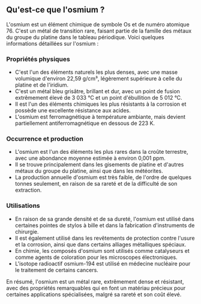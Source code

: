 ## Qu'est-ce que l'osmium ?

L'osmium est un élément chimique de symbole Os et de numéro atomique 76. C'est un métal de transition rare, faisant partie de la famille des métaux du groupe du platine dans le tableau périodique. Voici quelques informations détaillées sur l'osmium :

### Propriétés physiques

- C'est l'un des éléments naturels les plus denses, avec une masse volumique d'environ 22,59 g/cm³, légèrement supérieure à celle du platine et de l'iridium.
- C'est un métal bleu grisâtre, brillant et dur, avec un point de fusion extrêmement élevé de 3 033 °C et un point d'ébullition de 5 012 °C.
- Il est l'un des éléments chimiques les plus résistants à la corrosion et possède une excellente résistance aux acides.
- L'osmium est ferromagnétique à température ambiante, mais devient partiellement antiferromagnétique en dessous de 223 K.

### Occurrence et production

- L'osmium est l'un des éléments les plus rares dans la croûte terrestre, avec une abondance moyenne estimée à environ 0,001 ppm.
- Il se trouve principalement dans les gisements de platine et d'autres métaux du groupe du platine, ainsi que dans les météorites.
- La production annuelle d'osmium est très faible, de l'ordre de quelques tonnes seulement, en raison de sa rareté et de la difficulté de son extraction.

### Utilisations

- En raison de sa grande densité et de sa dureté, l'osmium est utilisé dans certaines pointes de stylos à bille et dans la fabrication d'instruments de chirurgie.
- Il est également utilisé dans les revêtements de protection contre l'usure et la corrosion, ainsi que dans certains alliages métalliques spéciaux.
- En chimie, les composés d'osmium sont utilisés comme catalyseurs et comme agents de coloration pour les microscopes électroniques.
- L'isotope radioactif osmium-194 est utilisé en médecine nucléaire pour le traitement de certains cancers.

En résumé, l'osmium est un métal rare, extrêmement dense et résistant, avec des propriétés remarquables qui en font un matériau précieux pour certaines applications spécialisées, malgré sa rareté et son coût élevé.